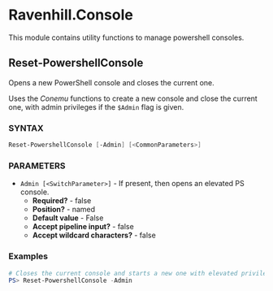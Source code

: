 # Ravenhill.Console

This module contains utility functions to manage powershell consoles.

## Reset-PowershellConsole

Opens a new PowerShell console and closes the current one.

Uses the *Conemu* functions to create a new console and close the current one, with admin
privileges if the ``$Admin`` flag is given.

### SYNTAX

```powershell
Reset-PowershellConsole [-Admin] [<CommonParameters>]
```

### PARAMETERS

- ``Admin [<SwitchParameter>]`` - If present, then opens an elevated PS console.
  - **Required?** - false
  - **Position?** - named
  - **Default value** - False
  - **Accept pipeline input?** - false
  - **Accept wildcard characters?** - false

### Examples
```powershell
# Closes the current console and starts a new one with elevated privileges.
PS> Reset-PowershellConsole -Admin
```


